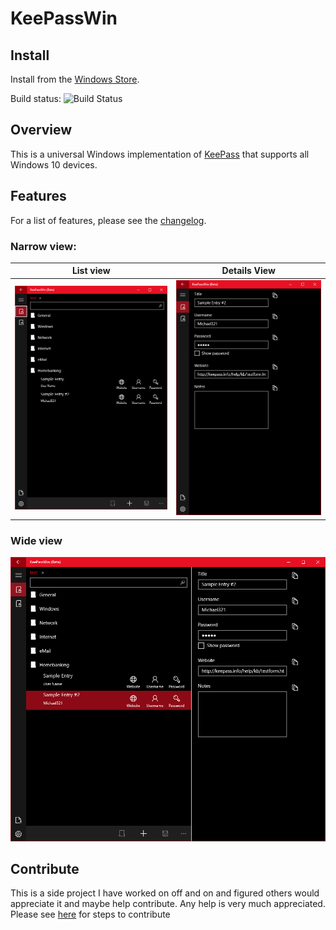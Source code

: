 # KeePassWin

## Install
Install from the [Windows Store](https://www.microsoft.com/en-us/store/p/keepasswin/9wzdncrd91jm).

Build status: ![Build Status](https://twsouthwick.visualstudio.com/_apis/public/build/definitions/9ae74bf6-22af-40aa-bd59-8f82c58631ef/37/badge)

## Overview

This is a universal Windows implementation of [KeePass](http://keepass.info) that supports all Windows 10 devices.

## Features

For a list of features, please see the [changelog](CHANGELOG.md).

### Narrow view:

| List view | Details View |
| --------- | ------------ |
| ![Narrow List View](assets/screenshots/narrow_list.png) | ![Narrow Details View](assets/screenshots/narrow_details.png)|

### Wide view

![assets](assets/screenshots/wide_details.png)

## Contribute

This is a side project I have worked on off and on and figured others would appreciate it and maybe help contribute. Any help is very much appreciated. Please see [here](CONTRIBUTING.md) for steps to contribute